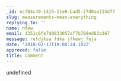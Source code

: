 ```yaml
---
_id: ecf04c40-1415-11e8-bad5-27d0ae215d77
slug: measurements-mean-everything
replying_to: ''
name: nfew
email: 1351c6fe7d0033057af7b709ed83a367
message: refdjksa fdka jfkewj feja
date: '2018-02-17T19:08:24.102Z'
approved: false
title: Comment
---
```

undefined
